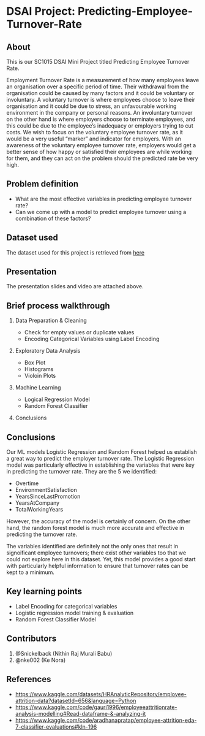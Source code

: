 # DSAI Project: Predicting-Employee-Turnover-Rate

## About

This is our SC1015 DSAI Mini Project titled Predicting Employee Turnover Rate.

Employment Turnover Rate is a measurement of how many employees leave an organisation over a specific period of time. Their withdrawal from the organisation could be caused by many factors and it could be voluntary or involuntary. A voluntary turnover is where employees choose to leave their organisation and it could be due to stress, an unfavourable working environment in the company or personal reasons. An involuntary turnover on the other hand is where employers choose to terminate employees, and this could be due to the employee’s inadequacy or employers trying to cut costs. We wish to focus on the voluntary employee turnover rate, as it would be a very useful “marker” and indicator for employers. With an awareness of the voluntary employee turnover rate, employers would get a better sense of how happy or satisfied their employees are while working for them, and they can act on the problem should the predicted rate be very high.


## Problem definition

- What are the most effective variables in predicting employee turnover rate?
- Can we come up with a model to predict employee turnover using a combination of these factors?

## Dataset used
The dataset used for this project is retrieved from [here](https://www.kaggle.com/datasets/rohitsahoo/employee?resource=download)


## Presentation
The presentation slides and video are attached above.

## Brief process walkthrough

1. Data Preparation & Cleaning
   - Check for empty values or duplicate values
   - Encoding Categorical Variables using Label Encoding
   
2. Exploratory Data Analysis
   - Box Plot
   - Histograms
   - Violoin Plots
   
3. Machine Learning
   - Logical Regression Model
   - Random Forest Classifier

5. Conclusions

## Conclusions
Our ML models Logistic Regression and Random Forest helped us establish a great way to predict the employer turnover rate. The Logistic Regression model was particularly effective in establishing the variables that were key in predicting the turnover rate. They are the 5 we identified:
- Overtime
- EnvironmentSatisfaction
- YearsSinceLastPromotion
- YearsAtCompany
- TotalWorkingYears

However, the accuracy of the model is certainly of concern. On the other hand, the random forest model is much more accurate and effective in predicting the turnover rate.

The variables identified are definitely not the only ones that result in signoificant employee turnovers; there exist other variables too that we could not explore here in this dataset. Yet, this model provides a good start with particularly helpful information to ensure that turnover rates can be kept to a minimum.


## Key learning points
- Label Encoding for categorical variables
- Logistic regression model training & evaluation
- Random Forest Classifier Model


## Contributors

1. @Snickelback (Nithin Raj Murali Babu)
2. @nke002 (Ke Nora)

## References

- https://www.kaggle.com/datasets/HRAnalyticRepository/employee-attrition-data?datasetId=656&language=Python
- https://www.kaggle.com/code/gauri1996/employeeattritionrate-analysis-modelling#Read-dataframe-&-analyzing-it
- https://www.kaggle.com/code/aradhanapratap/employee-attrition-eda-7-classifier-evaluations#kln-196
